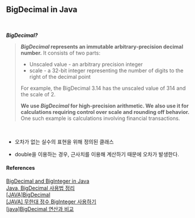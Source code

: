 ## BigDecimal in Java

<br>

***BigDecimal?*** 

> ***BigDecimal* represents an immutable arbitrary-precision decimal number.** It consists of two parts:
>
> - Unscaled value - an arbitrary precision integer
> - scale - a 32-bit integer representing the number of digits to the right of the decimal point 
>
> For example, the BigDecimal 3.14 has the unscaled value of 314 and the scale of 2.
>
> **We use *BigDecimal* for high-precision arithmetic. We also use it for calculations requiring control over scale and rounding off behavior.** One such example is calculations involving financial transactions.  

<br>

- 오차가 없는 실수의 표현을 위해 정의된 클래스  

- double을 이용하는 경우, 근사치를 이용해 계산하기 때문에 오차가 발생한다.  


#### References
[BigDecimal and BigInteger in Java](https://www.baeldung.com/java-bigdecimal-biginteger)  
[Java, BigDecimal 사용법 정리](https://jsonobject.tistory.com/466)  
[\[JAVA\]BigDecimal](https://gomoveyongs.tistory.com/62)  
[\[JAVA\] 무한대 정수 BigInteger 사용하기](https://elena90.tistory.com/entry/JAVA-%EB%AC%B4%ED%95%9C%EB%8C%80-%EC%A0%95%EC%88%98-BigInteger-%EC%82%AC%EC%9A%A9%ED%95%98%EA%B8%B0)  
[\[java\]BigDecimal 연산과 비교](https://daily-study.tistory.com/4)  

